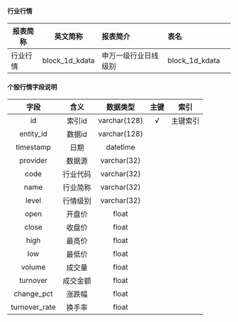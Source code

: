 #### 行业行情

| 报表简称 | 英文简称                     | 报表简介                                          | 表名                                                         |      |
| -------- | ---------------------------- | :------------------------------------------------ | :----------------------------------------------------------- | ------------------------------------------------------------ |
| 行业行情 | block_1d_kdata | 申万一级行业日线级别 | block_1d_kdata ||
#### 个股行情字段说明
|     字段      |   含义   |   数据类型   | 主键 |   索引   |
| :-----------: | :------: | :----------: | :--: | :------: |
|      id       |  索引id  | varchar(128) |  √   | 主键索引 |
|   entity_id   |  数据id  | varchar(128) |      |          |
|   timestamp   |   日期   |   datetime   |      |          |
|   provider    |  数据源  | varchar(32)  |      |          |
|     code      | 行业代码 | varchar(32)  |      |          |
|     name      | 行业简称 | varchar(32)  |      |          |
|     level     | 行情级别 | varchar(32)  |      |          |
|     open      |  开盘价  |    float     |      |          |
|     close     |  收盘价  |    float     |      |          |
|     high      |  最高价  |    float     |      |          |
|      low      |  最低价  |    float     |      |          |
|    volume     |  成交量  |    float     |      |          |
|   turnover    | 成交金额 |    float     |      |          |
|  change_pct   |  涨跌幅  |    float     |      |          |
| turnover_rate |  换手率  |    float     |      |          |



